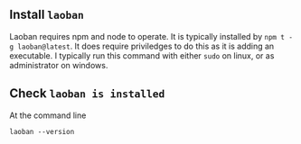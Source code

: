 
## Install `laoban`

Laoban requires npm and node to operate. It is typically installed by `npm t -g laoban@latest`.
It does require priviledges to do this as it is adding an executable. I typically
run this command with either `sudo` on linux, or as administrator on windows.

## Check `laoban is installed`

At the command line
```shell
laoban --version
```